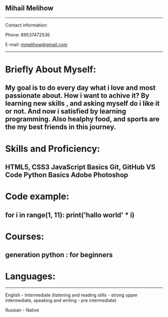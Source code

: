 ## Mihail Melihow
----
Contact information:


Phone: 89537472536


E-mail: mmelihow@gmail.com


----
# Briefly About Myself:


My goal is to do every day what i love and most passionate about. How i want to achive it? By learning new skills , and asking myself do i like it or not. And now i satisfied by learning programming. Also healphy food, and sports are the my best friends in this journey.
----
# Skills and Proficiency:

HTML5, CSS3
JavaScript Basics
Git, GitHub
VS Code
Python Basics
Adobe Photoshop
----
# Code example:
for i in range(1, 11):
    print('hallo world' * i)
----
# Courses:
generation python : for beginners 
----
# Languages:
----
English - Intermediate (listening and reading slills - strong upper intermediate, speaking and writing - pre intermediate)

Russian - Native
